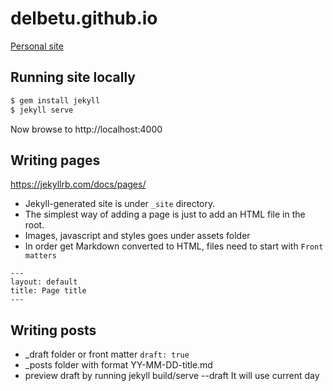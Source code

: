 # delbetu.github.io
[ Personal site ](https://delbetu.github.io)

## Running site locally
```bash
$ gem install jekyll
$ jekyll serve
```
Now browse to http://localhost:4000

## Writing pages
https://jekyllrb.com/docs/pages/

- Jekyll-generated site is under `_site` directory.
- The simplest way of adding a page is just to add an HTML file in the root.
- Images, javascript and styles goes under assets folder
- In order get Markdown converted to HTML, files need to start with `Front matters`

```
---
layout: default
title: Page title
---
```

## Writing posts
- _draft folder or front matter `draft: true`
- _posts folder with format YY-MM-DD-title.md
- preview draft by running jekyll build/serve --draft It will use current day

